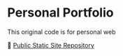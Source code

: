 
# Personal Portfolio

This original code is for personal web

🔗 [Public Static Site Repository](https://github.com/carrieli15/carrieli15.github.io)
